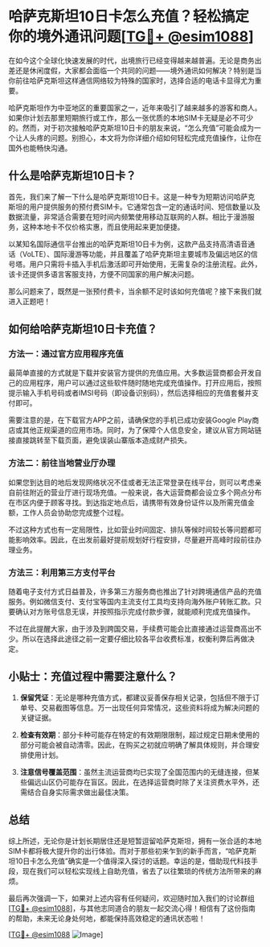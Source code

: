 # 哈萨克斯坦10日卡怎么充值？轻松搞定你的境外通讯问题[[TG💪+ @esim1088](https://t.me/s/esim1088)]

在如今这个全球化快速发展的时代，出境旅行已经变得越来越普遍。无论是商务出差还是休闲度假，大家都会面临一个共同的问题——境外通讯如何解决？特别是当你前往哈萨克斯坦这样通信网络较为特殊的国家时，选择合适的电话卡显得尤为重要。

哈萨克斯坦作为中亚地区的重要国家之一，近年来吸引了越来越多的游客和商人。如果你计划去那里短期旅行或工作，那么一张优质的本地SIM卡无疑是必不可少的。然而，对于初次接触哈萨克斯坦10日卡的朋友来说，“怎么充值”可能会成为一个让人头疼的问题。别担心，本文将为你详细介绍如何轻松完成充值操作，让你在国外也能畅快沟通。

## 什么是哈萨克斯坦10日卡？

首先，我们来了解一下什么是哈萨克斯坦10日卡。这是一种专为短期访问哈萨克斯坦的用户提供服务的预付费SIM卡。它通常包含一定的通话时间、短信数量以及数据流量，非常适合需要在短时间内频繁使用移动互联网的人群。相比于漫游服务，这种本地卡不仅价格实惠，而且使用起来更加便捷。

以某知名国际通信平台推出的哈萨克斯坦10日卡为例，这款产品支持高清语音通话（VoLTE）、国际漫游等功能，并且覆盖了哈萨克斯坦主要城市及偏远地区的信号塔。用户只需将卡插入手机后激活即可开始使用，无需复杂的注册流程。此外，该卡还提供多语言客服支持，方便不同国家的用户解决问题。

那么问题来了，既然是一张预付费卡，当余额不足时该如何充值呢？接下来我们就进入正题吧！

## 如何给哈萨克斯坦10日卡充值？

### 方法一：通过官方应用程序充值

最简单直接的方式就是下载并安装官方提供的充值应用。大多数运营商都会开发自己的应用程序，用户可以通过这些软件随时随地完成充值操作。打开应用后，按照提示输入手机号码或者IMSI号码（即设备识别码），然后选择相应的充值套餐并支付即可。

需要注意的是，在下载官方APP之前，请确保您的手机已成功安装Google Play商店或其他正规渠道的应用市场。同时，为了保障个人信息安全，建议从官方网站链接直接跳转至下载页面，避免误装山寨版本造成财产损失。

### 方法二：前往当地营业厅办理

如果您到达目的地后发现网络状况不佳或者无法正常登录在线平台，则可以考虑亲自前往附近的营业厅进行现场充值。一般来说，各大运营商都会设立多个网点分布在市区内便于顾客寻找。到达指定地点后，请携带有效身份证件以及所需充值金额，工作人员会协助您完成整个过程。

不过这种方式也有一定局限性，比如营业时间固定、排队等候时间较长等问题都可能影响效率。因此，在出发前最好提前规划好行程安排，尽量避开高峰时段前往办理业务。

### 方法三：利用第三方支付平台

随着电子支付方式日益普及，许多第三方服务商也推出了针对跨境通信产品的充值服务。例如微信支付、支付宝等国内主流支付工具均支持向海外账户转账汇款。只要确认对方账号信息无误，并按照指示完成付款步骤，就能顺利完成充值操作。

不过在此提醒大家，由于涉及到跨国交易，手续费可能会比直接通过运营商高出不少。所以在选择此途径之前一定要仔细比较各平台收费标准，权衡利弊后再做决定。

## 小贴士：充值过程中需要注意什么？

1. **保留凭证**：无论是哪种充值方式，都建议妥善保存相关记录，包括但不限于订单号、交易截图等信息。万一出现任何异常情况，这些资料将成为解决问题的关键证据。
   
2. **检查有效期**：部分卡种可能存在特定的有效期限限制，超过规定日期未使用的部分可能会被自动清零。因此，在购买之初就应明确了解具体规则，并合理安排使用计划。

3. **注意信号覆盖范围**：虽然主流运营商均已实现了全国范围内的无缝连接，但某些偏远山区仍可能存在盲区。因此，在选择运营商时除了关注资费水平外，还需结合自身实际需求做出最佳决策。

## 总结

综上所述，无论你是计划长期居住还是短暂逗留哈萨克斯坦，拥有一张合适的本地SIM卡都将极大提升你的出行体验。而对于那些初来乍到的新手而言，“哈萨克斯坦10日卡怎么充值”确实是一个值得深入探讨的话题。幸运的是，借助现代科技手段，现在我们可以轻松实现线上自助充值，省去了以往繁琐的传统方法所带来的麻烦。

最后再次强调一下，如果对上述内容有任何疑问，欢迎随时加入我们的讨论群组[[TG💪+ @esim1088](https://t.me/s/esim1088)]，与其他志同道合的朋友一起交流心得！相信有了这份指南的帮助，未来无论身处何地，都能保持高效稳定的通讯状态啦！

[[TG💪+ @esim1088](https://t.me/s/esim1088) ![Image](https://i.postimg.cc/4NQfJmqS/Snipaste-2025-05-13-00-14-12.png)]